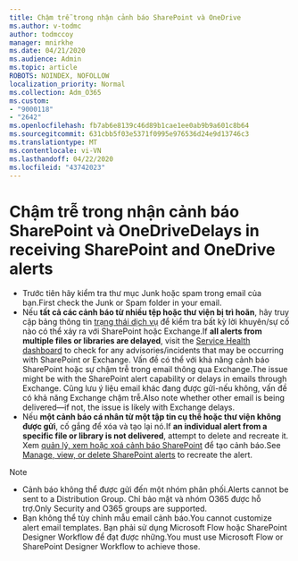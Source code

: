 ```yaml
---
title: Chậm trễ trong nhận cảnh báo SharePoint và OneDrive
ms.author: v-todmc
author: todmccoy
manager: mnirkhe
ms.date: 04/21/2020
ms.audience: Admin
ms.topic: article
ROBOTS: NOINDEX, NOFOLLOW
localization_priority: Normal
ms.collection: Adm_O365
ms.custom:
- "9000118"
- "2642"
ms.openlocfilehash: fb7ab6e8139c46d89b1cae1ee0ab9b9a601c8b64
ms.sourcegitcommit: 631cbb5f03e5371f0995e976536d24e9d13746c3
ms.translationtype: MT
ms.contentlocale: vi-VN
ms.lasthandoff: 04/22/2020
ms.locfileid: "43742023"
---
```

# <a name="delays-in-receiving-sharepoint-and-onedrive-alerts"></a><span data-ttu-id="9e9cb-102">Chậm trễ trong nhận cảnh báo SharePoint và OneDrive</span><span class="sxs-lookup"><span data-stu-id="9e9cb-102">Delays in receiving SharePoint and OneDrive alerts</span></span>

- <span data-ttu-id="9e9cb-103">Trước tiên hãy kiểm tra thư mục Junk hoặc spam trong email của bạn.</span><span class="sxs-lookup"><span data-stu-id="9e9cb-103">First check the Junk or Spam folder in your email.</span></span>
- <span data-ttu-id="9e9cb-104">Nếu **tất cả các cảnh báo từ nhiều tệp hoặc thư viện bị trì hoãn**, hãy truy cập bảng thông tin [trạng thái dịch vụ](https://portal.office.com/adminportal/home?ref=/servicehealth) để kiểm tra bất kỳ lời khuyên/sự cố nào có thể xảy ra với SharePoint hoặc Exchange.</span><span class="sxs-lookup"><span data-stu-id="9e9cb-104">If **all alerts from multiple files or libraries are delayed**, visit the [Service Health dashboard](https://portal.office.com/adminportal/home?ref=/servicehealth) to check for any advisories/incidents that may be occurring with SharePoint or Exchange.</span></span> <span data-ttu-id="9e9cb-105">Vấn đề có thể với khả năng cảnh báo SharePoint hoặc sự chậm trễ trong email thông qua Exchange.</span><span class="sxs-lookup"><span data-stu-id="9e9cb-105">The issue might be with the SharePoint alert capability or delays in emails through Exchange.</span></span> <span data-ttu-id="9e9cb-106">Cũng lưu ý liệu email khác đang được gửi-nếu không, vấn đề có khả năng Exchange chậm trễ.</span><span class="sxs-lookup"><span data-stu-id="9e9cb-106">Also note whether other email is being delivered—if not, the issue is likely with Exchange delays.</span></span>
- <span data-ttu-id="9e9cb-107">Nếu **một cảnh báo cá nhân từ một tập tin cụ thể hoặc thư viện không được gửi**, cố gắng để xóa và tạo lại nó.</span><span class="sxs-lookup"><span data-stu-id="9e9cb-107">If **an individual alert from a specific file or library is not delivered**, attempt to delete and recreate it.</span></span> <span data-ttu-id="9e9cb-108">Xem [quản lý, xem hoặc xoá cảnh báo SharePoint](https://support.microsoft.com/office/manage-view-or-delete-sharepoint-alerts-99dfb19c-9a90-4a8c-aba1-aa8c8afb0de2) để tạo cảnh báo.</span><span class="sxs-lookup"><span data-stu-id="9e9cb-108">See [Manage, view, or delete SharePoint alerts](https://support.microsoft.com/office/manage-view-or-delete-sharepoint-alerts-99dfb19c-9a90-4a8c-aba1-aa8c8afb0de2) to recreate the alert.</span></span>

> [!NOTE]
> - <span data-ttu-id="9e9cb-109">Cảnh báo không thể được gửi đến một nhóm phân phối.</span><span class="sxs-lookup"><span data-stu-id="9e9cb-109">Alerts cannot be sent to a Distribution Group.</span></span> <span data-ttu-id="9e9cb-110">Chỉ bảo mật và nhóm O365 được hỗ trợ.</span><span class="sxs-lookup"><span data-stu-id="9e9cb-110">Only Security and O365 groups are supported.</span></span>
> - <span data-ttu-id="9e9cb-111">Bạn không thể tùy chỉnh mẫu email cảnh báo.</span><span class="sxs-lookup"><span data-stu-id="9e9cb-111">You cannot customize alert email templates.</span></span> <span data-ttu-id="9e9cb-112">Bạn phải sử dụng Microsoft Flow hoặc SharePoint Designer Workflow để đạt được những.</span><span class="sxs-lookup"><span data-stu-id="9e9cb-112">You must use Microsoft Flow or SharePoint Designer Workflow to achieve those.</span></span>

